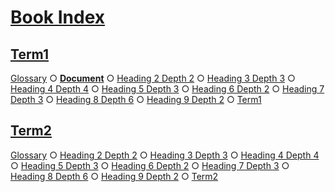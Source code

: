 # [Book Index](#book-index)

## [Term1](#term1)

[Glossary][1] ○ [**Document**][2] ○ [Heading 2 Depth 2][3] ○ [Heading 3 Depth 3][4] ○ [Heading 4 Depth 4][5] ○ [Heading 5 Depth 3][6] ○ [Heading 6 Depth 2][7] ○ [Heading 7 Depth 3][8] ○ [Heading 8 Depth 6][9] ○ [Heading 9 Depth 2][10] ○ [Term1][11]

## [Term2](#term2)

[Glossary][12] ○ [Heading 2 Depth 2][3] ○ [Heading 3 Depth 3][4] ○ [Heading 4 Depth 4][5] ○ [Heading 5 Depth 3][6] ○ [Heading 6 Depth 2][7] ○ [Heading 7 Depth 3][8] ○ [Heading 8 Depth 6][9] ○ [Heading 9 Depth 2][10] ○ [Term2][13]

[1]: ./glossary.md#term1 "Term1 description."

[2]: ./document-terms.md#document

[3]: ./document-terms.md#heading-2-depth-2

[4]: ./document-terms.md#heading-3-depth-3

[5]: ./document-terms.md#heading-4-depth-4

[6]: ./document-terms.md#heading-5-depth-3

[7]: ./document-terms.md#heading-6-depth-2

[8]: ./document-terms.md#heading-7-depth-3

[9]: ./document-terms.md#heading-8-depth-6

[10]: ./document-terms.md#heading-9-depth-2

[11]: ./glossary.md#term1

[12]: ./glossary.md#term2 "Term2 description."

[13]: ./glossary.md#term2
